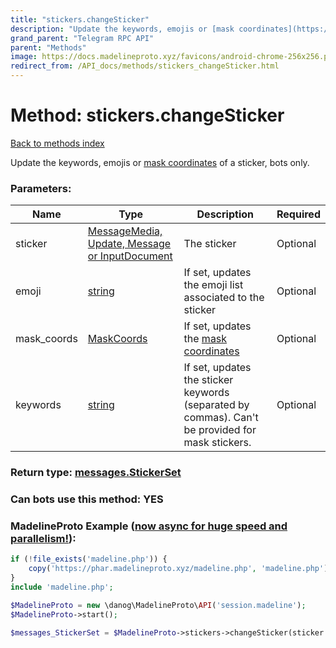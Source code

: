 ```yaml
---
title: "stickers.changeSticker"
description: "Update the keywords, emojis or [mask coordinates](https://core.telegram.org/api/stickers#mask-stickers) of a sticker, bots only."
grand_parent: "Telegram RPC API"
parent: "Methods"
image: https://docs.madelineproto.xyz/favicons/android-chrome-256x256.png
redirect_from: /API_docs/methods/stickers_changeSticker.html
---
```

# Method: stickers.changeSticker
[Back to methods index](index.html)



Update the keywords, emojis or [mask coordinates](https://core.telegram.org/api/stickers#mask-stickers) of a sticker, bots only.

### Parameters:

| Name     |    Type       | Description | Required |
|----------|---------------|-------------|----------|
|sticker|[MessageMedia, Update, Message or InputDocument](/API_docs/types/InputDocument.html) | The sticker | Optional|
|emoji|[string](/API_docs/types/string.html) | If set, updates the emoji list associated to the sticker | Optional|
|mask\_coords|[MaskCoords](/API_docs/types/MaskCoords.html) | If set, updates the [mask coordinates](https://core.telegram.org/api/stickers#mask-stickers) | Optional|
|keywords|[string](/API_docs/types/string.html) | If set, updates the sticker keywords (separated by commas). Can't be provided for mask stickers. | Optional|


### Return type: [messages.StickerSet](/API_docs/types/messages.StickerSet.html)

### Can bots use this method: **YES**


### MadelineProto Example ([now async for huge speed and parallelism!](https://docs.madelineproto.xyz/docs/ASYNC.html)):


```php
if (!file_exists('madeline.php')) {
    copy('https://phar.madelineproto.xyz/madeline.php', 'madeline.php');
}
include 'madeline.php';

$MadelineProto = new \danog\MadelineProto\API('session.madeline');
$MadelineProto->start();

$messages_StickerSet = $MadelineProto->stickers->changeSticker(sticker: $InputDocument, emoji: 'string', mask_coords: $MaskCoords, keywords: 'string', );
```

